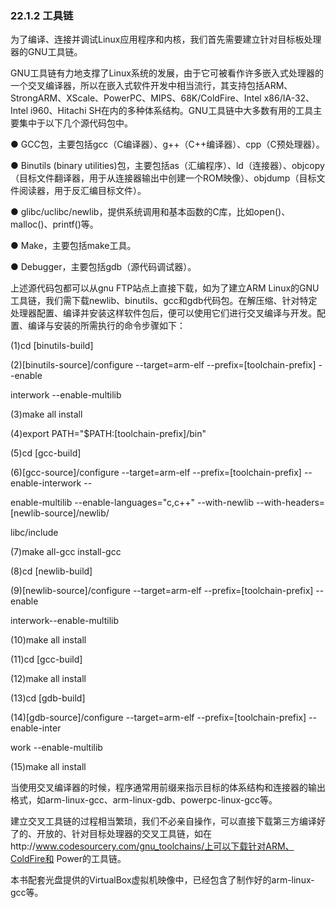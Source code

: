 ### 22.1.2 工具链

为了编译、连接并调试Linux应用程序和内核，我们首先需要建立针对目标板处理器的GNU工具链。

GNU工具链有力地支撑了Linux系统的发展，由于它可被看作许多嵌入式处理器的一个交叉编译器，所以在嵌入式软件开发中相当流行，其支持包括ARM、StrongARM、XScale、PowerPC、MIPS、68K/ColdFire、Intel x86/IA-32、Intel i960、Hitachi SH在内的多种体系结构。GNU工具链中大多数有用的工具主要集中于以下几个源代码包中。



● GCC包，主要包括gcc（C编译器）、g++（C++编译器）、cpp（C预处理器）。

● Binutils (binary utilities)包，主要包括as（汇编程序）、ld（连接器）、objcopy（目标文件翻译器，用于从连接器输出中创建一个ROM映像）、objdump（目标文件阅读器，用于反汇编目标文件）。

● glibc/uclibc/newlib，提供系统调用和基本函数的C库，比如open()、malloc()、printf()等。

● Make，主要包括make工具。

● Debugger，主要包括gdb（源代码调试器）。

上述源代码包都可以从gnu FTP站点上直接下载，如为了建立ARM Linux的GNU工具链，我们需下载newlib、binutils、gcc和gdb代码包。在解压缩、针对特定处理器配置、编译并安装这样软件包后，便可以使用它们进行交叉编译与开发。配置、编译与安装的所需执行的命令步骤如下：

(1)cd [binutils-build] 
 
 (2)[binutils-source]/configure --target=arm-elf --prefix=[toolchain-prefix] --enable 
 
 interwork --enable-multilib 
 
 (3)make all install 
 
 (4)export PATH="$PATH:[toolchain-prefix]/bin" 
 
 (5)cd [gcc-build] 
 
 (6)[gcc-source]/configure --target=arm-elf --prefix=[toolchain-prefix] --enable-interwork -- 
 
 enable-multilib --enable-languages="c,c++" --with-newlib --with-headers=[newlib-source]/newlib/ 
 
 libc/include 
 
 (7)make all-gcc install-gcc 
 
 (8)cd [newlib-build] 
 
 (9)[newlib-source]/configure --target=arm-elf --prefix=[toolchain-prefix] --enable 
 
 interwork--enable-multilib 
 
 (10)make all install 
 
 (11)cd [gcc-build] 
 
 (12)make all install 
 
 (13)cd [gdb-build] 
 
 (14)[gdb-source]/configure --target=arm-elf --prefix=[toolchain-prefix] --enable-inter 
 
 work --enable-multilib 
 
 (15)make all install

当使用交叉编译器的时候，程序通常用前缀来指示目标的体系结构和连接器的输出格式，如arm-linux-gcc、arm-linux-gdb、powerpc-linux-gcc等。

建立交叉工具链的过程相当繁琐，我们不必亲自操作，可以直接下载第三方编译好了的、开放的、针对目标处理器的交叉工具链，如在http://www.codesourcery.com/gnu_toolchains/上可以下载针对ARM、ColdFire和 Power的工具链。

本书配套光盘提供的VirtualBox虚拟机映像中，已经包含了制作好的arm-linux-gcc等。

